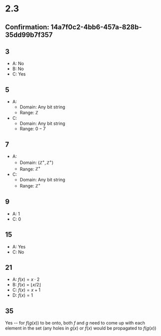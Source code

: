 # 2.3
## Confirmation: 14a7f0c2-4bb6-457a-828b-35dd99b7f357
## 3
- A: No
- B: No
- C: Yes
## 5
- A:
    - Domain: Any bit string
    - Range: $\mathbb Z$
- C:
    - Domain: Any bit string
    - Range: $0 - 7$
## 7
- A:
    - Domain: $(\mathbb Z^+, \mathbb Z^+)$ 
    - Range: $\mathbb Z^+$
- C:
    - Domain: Any bit string
    - Range: $\mathbb Z^+$
## 9
- A: 1
- C: 0
## 15
- A: Yes
- C: No
## 21
- A: $f(x) = x\cdot 2$
- B: $f(x) = \lfloor x/2\rfloor$
- C: $f(x) = x+1$
- D: $f(x) = 1$
## 35
Yes -- for $f(g(x))$ to be onto, both $f$ and $g$ need to come up with each element in the set (any holes in $g(x)$ or $f(x)$ would be propagated to $f(g(x))$